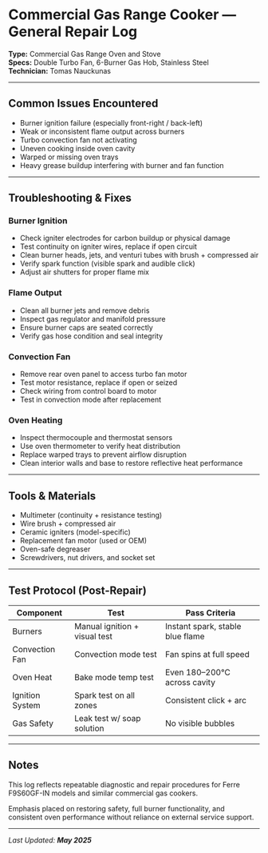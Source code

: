 # Commercial Gas Range Cooker — General Repair Log  
**Type:** Commercial Gas Range Oven and Stove   
**Specs:** Double Turbo Fan, 6-Burner Gas Hob, Stainless Steel  
**Technician:** Tomas Nauckunas  

---

## Common Issues Encountered  
- Burner ignition failure (especially front-right / back-left)  
- Weak or inconsistent flame output across burners  
- Turbo convection fan not activating  
- Uneven cooking inside oven cavity  
- Warped or missing oven trays  
- Heavy grease buildup interfering with burner and fan function  

---

## Troubleshooting & Fixes

### Burner Ignition  
- Check igniter electrodes for carbon buildup or physical damage  
- Test continuity on igniter wires, replace if open circuit  
- Clean burner heads, jets, and venturi tubes with brush + compressed air  
- Verify spark function (visible spark and audible click)  
- Adjust air shutters for proper flame mix  

### Flame Output  
- Clean all burner jets and remove debris  
- Inspect gas regulator and manifold pressure  
- Ensure burner caps are seated correctly  
- Verify gas hose condition and seal integrity  

### Convection Fan  
- Remove rear oven panel to access turbo fan motor  
- Test motor resistance, replace if open or seized  
- Check wiring from control board to motor  
- Test in convection mode after replacement  

### Oven Heating  
- Inspect thermocouple and thermostat sensors  
- Use oven thermometer to verify heat distribution  
- Replace warped trays to prevent airflow disruption  
- Clean interior walls and base to restore reflective heat performance  

---

## Tools & Materials  
- Multimeter (continuity + resistance testing)  
- Wire brush + compressed air  
- Ceramic igniters (model-specific)  
- Replacement fan motor (used or OEM)  
- Oven-safe degreaser  
- Screwdrivers, nut drivers, and socket set  

---

## Test Protocol (Post-Repair)

| Component        | Test                          | Pass Criteria                     |
|------------------|-------------------------------|-----------------------------------|
| Burners          | Manual ignition + visual test | Instant spark, stable blue flame |
| Convection Fan   | Convection mode test          | Fan spins at full speed          |
| Oven Heat        | Bake mode temp test           | Even 180–200°C across cavity     |
| Ignition System  | Spark test on all zones       | Consistent click + arc           |
| Gas Safety       | Leak test w/ soap solution    | No visible bubbles               |

---

## Notes  
This log reflects repeatable diagnostic and repair procedures for Ferre F9S60GF-IN models and similar commercial gas cookers.  

Emphasis placed on restoring safety, full burner functionality, and consistent oven performance without reliance on external service support.  

---

_Last Updated: **May 2025**_
